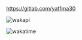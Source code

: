 https://gitlab.com/yat1ma30

![wakapi](https://github-readme-stats.vercel.app/api/wakatime?username=yat1ma30&api_domain=wakapi.dev&bg_color=2D3748&title_color=2F855A&icon_color=2F855A&text_color=ffffff&custom_title=Wakapi%20Week%20Stats&layout=compact)

![wakatime](https://wakatime.com/badge/user/41d17665-2adb-4600-bc75-53f4851a9edf.svg)
